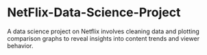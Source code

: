 # NetFlix-Data-Science-Project
A data science project on Netflix involves cleaning data and plotting comparison graphs to reveal insights into content trends and viewer behavior.
